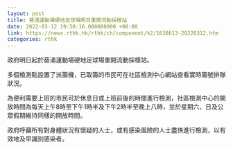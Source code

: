 ```yaml
---
layout: post
title: 葵涌運動場硬地足球場明日重開流動採樣站
date: 2022-03-12 19:50:16.000000000 +08:00
link: https://news.rthk.hk/rthk/ch/component/k2/1638613-20220312.htm
categories: rthk
---
```


政府明日起於葵涌運動場硬地足球場重開流動採樣站。
 
多個檢測點設置了派籌機，已取籌的市民可在社區檢測中心網站查看實時籌號排隊狀況。
 
為便利需要上班的市民可於休息日或上班前後的時間進行檢測，社區檢測中心的開放時間為每天上午8時至下午1時半及下午2時半至晚上八時，並於星期六、日及公眾假期維持同樣的開放時間。
 
政府呼籲所有對身體狀況有懷疑的人士，或有感染風險的人士盡快進行檢測，以有效地及早識別感染者。
